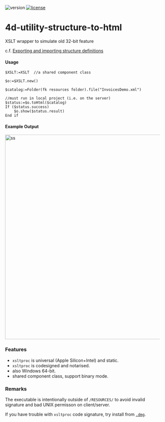 ![version](https://img.shields.io/badge/version-19%2B-5682DF)
[![license](https://img.shields.io/github/license/miyako/4d-class-build-application
)](LICENSE)

# 4d-utility-structure-to-html
XSLT wrapper to simulate old 32-bit feature

c.f. [Exporting and importing structure definitions](https://doc.4d.com/4Dv19/4D/19/Exporting-and-importing-structure-definitions.300-5416829.en.html)

#### Usage

```4d
$XSLT:=XSLT  //a shared component class

$o:=$XSLT.new()

$catalog:=Folder(fk resources folder).file("InvoicesDemo.xml")

//must run in local project (i.e. on the server)
$status:=$o.toHtml($catalog)
If ($status.success)
	$o.show($status.result)
End if 
```

#### Example Output 

<img width="664" alt="ss" src="https://user-images.githubusercontent.com/1725068/148091556-ab0f73d9-b51f-4f7f-ac87-2bce25f994f0.png">

### Features

* `xsltproc` is universal (Apple Silicon+Intel) and static.
* `xsltproc` is codesigned and notarised.
* also Windows 64-bit.
* shared component class, support binary mode.

### Remarks

The executable is intentionally outside of `/RESOURCES/` to avoid invalid signature and bad UNIX permisson on client/server.

If you have trouble with `xsltproc` code signature, try install from [`.dmg`](https://github.com/miyako/4d-utility-structure-to-html/releases/tag/0.0.1).
